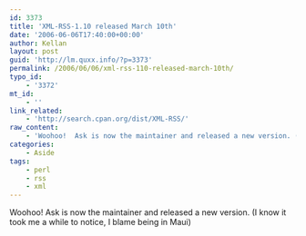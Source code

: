 ```yaml
---
id: 3373
title: 'XML-RSS-1.10 released March 10th'
date: '2006-06-06T17:40:00+00:00'
author: Kellan
layout: post
guid: 'http://lm.quxx.info/?p=3373'
permalink: /2006/06/06/xml-rss-110-released-march-10th/
typo_id:
    - '3372'
mt_id:
    - ''
link_related:
    - 'http://search.cpan.org/dist/XML-RSS/'
raw_content:
    - 'Woohoo!  Ask is now the maintainer and released a new version. (I know it took me a while to notice, I blame being in Maui)'
categories:
    - Aside
tags:
    - perl
    - rss
    - xml
---
```


Woohoo! Ask is now the maintainer and released a new version. (I know it took me a while to notice, I blame being in Maui)